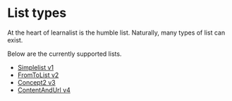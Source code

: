 # List types
At the heart of learnalist is the humble list.
Naturally, many types of list can exist.

Below are the currently supported lists.

* [Simplelist v1](./list.type.v1.md)
* [FromToList v2](./list.type.v2.md)
* [Concept2 v3](./list.type.v3.md)
* [ContentAndUrl v4](./list.type.v4.md)
